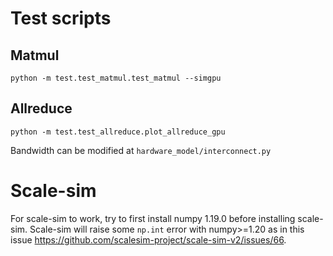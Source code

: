 # Test scripts

## Matmul

```
python -m test.test_matmul.test_matmul --simgpu
```

## Allreduce
```
python -m test.test_allreduce.plot_allreduce_gpu
```

Bandwidth can be modified at `hardware_model/interconnect.py`

# Scale-sim
For scale-sim to work, try to first install numpy 1.19.0 before installing scale-sim. Scale-sim will raise some `np.int` error with numpy>=1.20 as in this issue https://github.com/scalesim-project/scale-sim-v2/issues/66.